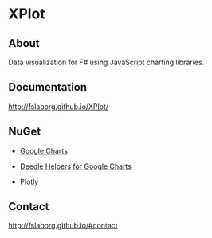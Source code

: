 XPlot
=====

About
-----

Data visualization for F# using JavaScript charting libraries.

Documentation
-------------

http://fslaborg.github.io/XPlot/

NuGet
-----

* [Google Charts](http://www.nuget.org/packages/XPlot.GoogleCharts/)

* [Deedle Helpers for Google Charts](http://www.nuget.org/packages/XPlot.GoogleCharts.Deedle/)

* [Plotly](http://www.nuget.org/packages/XPlot.Plotly/)

Contact
-------

http://fslaborg.github.io/#contact
